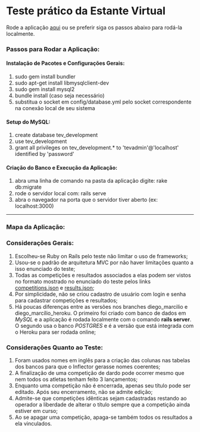 # Teste prático da Estante Virtual

Rode a aplicação [aqui](https://guarded-meadow-23996.herokuapp.com/) ou se preferir siga os passos abaixo para rodá-la localmente.

### Passos para Rodar a Aplicação:
#### Instalação de Pacotes e Configurações Gerais:
1. sudo gem install bundler
2. sudo apt-get install libmysqlclient-dev
3. sudo gem install mysql2
4. bundle install (caso seja necessário)
5. substitua o socket em config/database.yml pelo socket correspondente na conexão local de seu sistema

#### Setup do MySQL:
1. create database tev_development
2. use tev_development
3. grant all privileges on tev_development.* to 'tevadmin'@'localhost' identified by 'password'

#### Criação do Banco e Execução da Aplicação:
1. abra uma linha de comando na pasta da aplicação digite: rake db:migrate
2. rode o servidor local com: rails serve
3. abra o navegador na porta que o servidor tiver aberto (ex: localhost:3000)

---

### Mapa da Aplicação:

### Considerações Gerais:
1. Escolheu-se Ruby on Rails pelo teste não limitar o uso de frameworks;
2. Usou-se o padrão de arquitetura MVC por não haver limitações quanto a isso enunciado do teste;
3. Todas as competições e resultados associados a elas podem ser vistos no formato mostrado no enunciado do teste pelos links [competitions.json](https://guarded-meadow-23996.herokuapp.com/competitions.json) e [results.json](https://guarded-meadow-23996.herokuapp.com/results.json);
4. Por simplicidade, não se criou cadastro de usuário com login e senha para cadastrar competições e resultados;
5. Há poucas diferenças entre as versões nos branches diego_marcilio e diego_marcílio_heroku. O primeiro foi criado com banco de dados em *MySQL* e a aplicação é rodada localmente com o comando **rails server**. O segundo usa o banco *POSTGRES* e é a versão que está integrada com o Heroku para ser rodada online;

### Considerações Quanto ao Teste:
1. Foram usados nomes em inglês para a criação das colunas nas tabelas dos bancos para que o Inflector gerasse nomes coerentes;
2. A finalização de uma competição de dardo pode ocorrer mesmo que nem todos os atletas tenham feito 3 lançamentos;
3. Enquanto uma competição não é encerrada, apenas seu título pode ser editado. Após seu encerramento, não se admite edição;
4. Admite-se que competições idênticas sejam cadastradas restando ao operador a liberdade de alterar o título sempre que a competição ainda estiver em curso;
5. Ao se apagar uma competição, apaga-se também todos os resultados a ela vinculados.